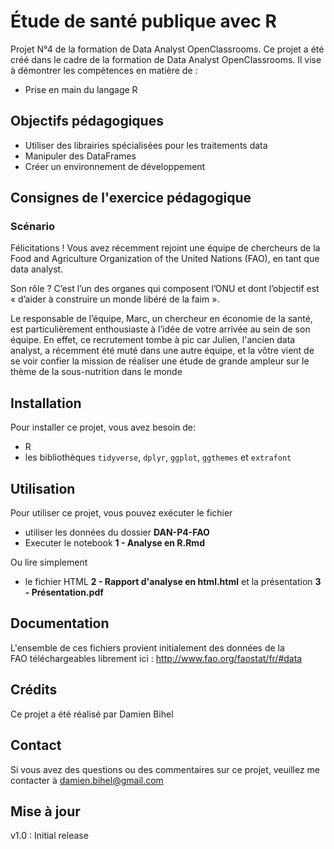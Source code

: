 # Étude de santé publique avec R
 
Projet N°4 de la formation de Data Analyst OpenClassrooms. Ce projet a été créé dans le cadre de la formation de Data Analyst OpenClassrooms. Il vise à démontrer les compétences en matière de :
- Prise en main du langage R

## Objectifs pédagogiques
- Utiliser des librairies spécialisées pour les traitements data
- Manipuler des DataFrames
- Créer un environnement de développement

## Consignes de l'exercice pédagogique
### Scénario
Félicitations ! Vous avez récemment rejoint une équipe de chercheurs de la Food and Agriculture Organization of the United Nations (FAO), en tant que data analyst.

Son rôle ? C’est l’un des organes qui composent l’ONU et dont l’objectif est « d’aider à construire un monde libéré de la faim ». 

Le responsable de l’équipe, Marc, un chercheur en économie de la santé, est particulièrement enthousiaste à l’idée de votre arrivée au sein de son équipe. En effet, ce recrutement tombe à pic car Julien, l'ancien data analyst, a récemment été muté dans une autre équipe, et la vôtre vient de se voir confier la mission de réaliser une étude de grande ampleur sur le thème de la sous-nutrition dans le monde

## Installation

Pour installer ce projet, vous avez besoin de:
- R 
- les bibliothèques `tidyverse`, `dplyr`, `ggplot`, `ggthemes` et `extrafont`

## Utilisation

Pour utiliser ce projet, vous pouvez exécuter le fichier 
- utiliser les données du dossier **DAN-P4-FAO**
- Executer le notebook **1 - Analyse en R.Rmd**

Ou lire simplement
- le fichier HTML **2 - Rapport d'analyse en html.html** et la présentation **3 - Présentation.pdf**


## Documentation

L'ensemble de ces fichiers provient initialement des données de la FAO téléchargeables librement ici : <http://www.fao.org/faostat/fr/#data>


## Crédits
Ce projet a été réalisé par Damien Bihel

## Contact
Si vous avez des questions ou des commentaires sur ce projet, veuillez me contacter à damien.bihel@gmail.com

## Mise à jour
v1.0 : Initial release
